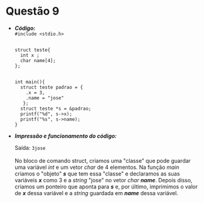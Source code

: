 # Questão 9

<ul>
  <li><strong><em>Código:</em></strong></li>
  <code>#include &ltstdio.h&gt
<br>
struct teste{
  int x ;
  char name[4];
};
<br>
int main(){
  struct teste padrao = {
    .x = 3,
    .name = "jose"
   };
  struct teste *s = &padrao;
  printf("%d", s->x);
  printf("%s", s->name);
}</code>
</ul>

<ul>
<li><strong><em>Impressão e funcionamento do código:</em></strong></li>
     <p>Saída: <code>3jose</code><br><br>
      No bloco de comando struct, criamos uma "classe" que pode guardar uma variável <em>int</em> e um vetor <em>char</em> de 4 elementos. Na função <em>main</em> criamos o "objeto" 
      <strong><em>s</em></strong> que tem essa "classe" e declaramos as suas variáveis <strong><em>x</em></strong> como 3 e a <em>string</em> "jose" no vetor <em>char</em> <strong><em>name</em></strong>. 
       Depois disso, criamos um ponteiro que aponta para <strong><em>s</em></strong> e, por último, imprimimos o valor de <strong><em>x</em></strong> dessa variável 
       e a <em>string</em> guardada em <strong><em>name</em></strong> dessa variável.
     </p>
</ul>
